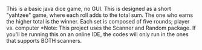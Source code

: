 This is a basic java dice game, no GUI.
This is designed as a short "yahtzee" game, where each roll adds to the total sum. The one who earns the higher total is the winner.
Each set is composed of five rounds; player vs. computer
*Note: This project uses the Scanner and Random package. If you'll be running this on an online IDE, the codes will only run in the ones that supports BOTH scanners. 
